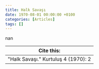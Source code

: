 ```yaml
---
title: Halk Savaşı
date: 1970-08-01 00:00:00 +0100
categories: [Articles]
tags: []
---
```


nan

| Cite this:   |
|--------|
| "Halk Savaşı." Kurtuluş 4 (1970): 2 

